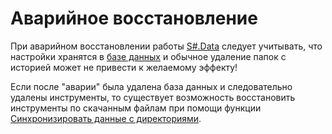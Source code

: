 # Аварийное восстановление

При аварийном восстановлении работы [S\#.Data](Hydra.md) следует учитывать, что настройки хранятся в [базе данных](StoragesDatabase.md) и обычное удаление папок с историей может не привести к желаемому эффекту\!

Если после "аварии" была удалена база данных и следовательно удалены инструменты, то существует возможность восстановить инструменты по скачанным файлам при помощи функции [Синхронизировать данные с директориями](HydraSynchronizeData.md).

